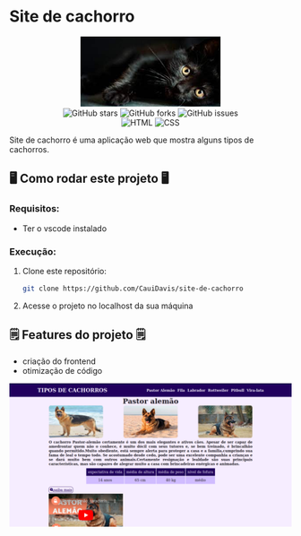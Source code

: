 # Site de cachorro

<div align="center">
<img src="https://github.com/CauiDavis/site-felino/raw/main/img/gato%20800x400%201.jpg" width="250" />

<div data-badges>
  <img src="https://img.shields.io/github/stars/CauiDavis/site-de-cachorro?style=for-the-badge" alt="GitHub stars" />
  <img src="https://img.shields.io/github/forks/CauiDavis/site-de-cachorro?style=for-the-badge" alt="GitHub forks" />
  <img src="https://img.shields.io/github/issues/CauiDavis/site-de-cachorro?style=for-the-badge" alt="GitHub issues" />
</div>

<div data-badges>
  <img src="https://img.shields.io/badge/HTML5-E34F26?style=for-the-badge&logo=html5&logoColor=white" alt="HTML" />
  <img src="https://img.shields.io/badge/CSS3-1572B6?style=for-the-badge&logo=css3&logoColor=white" alt="CSS" />
</div>
</div>

Site de cachorro é uma aplicação web que mostra alguns tipos de cachorros.

## 🖥️ Como rodar este projeto 🖥️

### Requisitos:

- Ter o vscode instalado

### Execução:

1. Clone este repositório:

   ```sh
   git clone https://github.com/CauiDavis/site-de-cachorro
   ```

2. Acesse o projeto no localhost da sua máquina

## 🗒️ Features do projeto 🗒️

- criação do frontend
- otimização de código
<div align="center">
  <img src="https://github.com/CauiDavis/site-de-cachorro/raw/main/images/tipos-de-cachorros.png" width="1000"/>
<div/>
